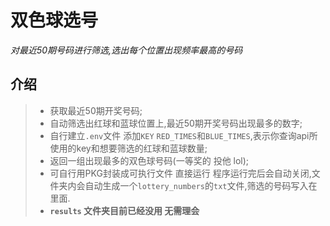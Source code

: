 # 双色球选号

_对最近50期号码进行筛选,选出每个位置出现频率最高的号码_

## 介绍
> - 获取最近50期开奖号码;
> - 自动筛选出红球和蓝球位置上,最近50期开奖号码出现最多的数字;
> - 自行建立`.env`文件 添加`KEY` `RED_TIMES`和`BLUE_TIMES`,表示你查询api所使用的key和想要筛选的红球和蓝球数量;
> - 返回一组出现最多的双色球号码(一等奖的 投他 lol);
> - 可自行用PKG封装成可执行文件 直接运行 程序运行完后会自动关闭,文件夹内会自动生成一个`lottery_numbers`的`txt`文件,筛选的号码写入在里面.
> - **`results` 文件夹目前已经没用 无需理会**